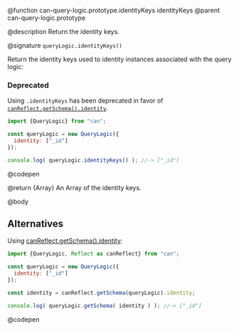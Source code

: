 @function can-query-logic.prototype.identityKeys identityKeys
@parent can-query-logic.prototype


@description Return the identity keys.

@signature `queryLogic.identityKeys()`

  Return the identity keys used to identity instances associated with the query logic:

  <section class="warnings">
  <div class="deprecated warning">
  <h3>Deprecated</h3>
  <div class="signature-wrapper">
  <p>Using <code>.identityKeys</code> has been deprecated in favor of <code><a href="can-reflect.getSchema.html" title="Returns the schema for a type or value.">canReflect.getSchema().identity</a></code>.
  </div>
  </div>
  </section>

  ```js
  import {QueryLogic} from "can";

  const queryLogic = new QueryLogic({
    identity: ["_id"]
  });

  console.log( queryLogic.identityKeys() ); //-> ["_id"]
  ```
  @codepen

  @return {Array<String>} An Array of the identity keys.

@body

## Alternatives

Using [canReflect.getSchema().identity](can-reflect.getSchema.html):

```js
import {QueryLogic, Reflect as canReflect} from "can";

const queryLogic = new QueryLogic({
  identity: ["_id"]
});

const identity = canReflect.getSchema(queryLogic).identity;

console.log( queryLogic.getSchema( identity ) ); //-> ["_id"]
```
@codepen